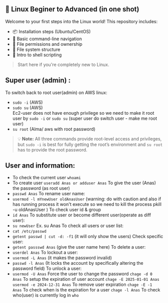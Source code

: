 ## 🐧 Linux Beginer to Advanced (in one shot)

Welcome to your first steps into the Linux world! This repository includes:

- 📦 Installation steps (Ubuntu/CentOS)
- 🧭 Basic command-line navigation
- 🔐 File permissions and ownership
- 📂 File system structure
- 📜 Intro to shell scripting

> Start here if you're completely new to Linux.


## Super user (admin) : 

To switch back to root user(admin) on AWS linux:  

- `sudo -i` (AWS)  
- `sudo su` (AWS)  
  Ec2-user does not have enough privilege so we need to make it root user by `sudo -i` or `sudo su` (super user do switch user - make me root user)  
- `su root` (Alma/ aws with root password)

> 💡 **Note:** All three commands provide root-level access and privileges, but `sudo -i` is best for fully getting the root’s environment and `su root` has to provide the root password.

## User and information: 

- To check the current user
`whoami`
- To create user
 `useradd Anas or adduser Anas`
To give the user (Anas) the password (as root user)
- `passwd Anas` 
To rename user name:
- `usermod -l mYnewUser oldAnasUser` (warning: do with caution and also if has running process it won't execute so we need to kill the process pkill -u oldAnasUser )
To check user id & group
-  `id Anas`
To substitute user or become different user(operate as diff user):
- `su newUser`
  Ex. su Anas
To check all users or user list:
- `cat /etc/passwd`
- `getent passwd | cut -d: -f1` (it will only show the users)
Check specific user:
- `getent passswd Anas` (give the user name here)
To delete a user: 
- `userdel Anas`
To lockout a user:
- `usermod -L Anas` (it makes the password invalid)
- `passwd -l Anas`  (It locks the account by specifically altering the password field)
To unlock a user:
- `usermod -U Anas`
Force the user to change the password
`chage -d 0 Anas`
To setup the expiration of user account
`chage -E 2025-01-01 Anas`
`usermod -e 2024-12-31 Anas`
To remove user expiration
`chage -E -1 Anas`
To check when is the expiration for a user
`chage -l Anas`
To check who(user) is currently log in
`who`


